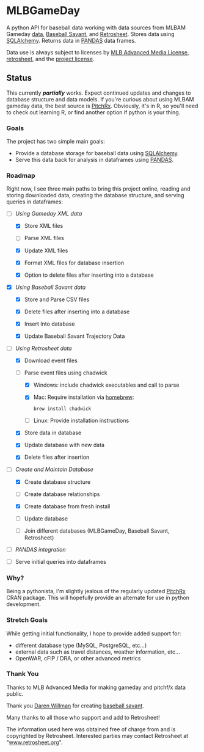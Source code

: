 # MLBGameDay

A python API for baseball data working with data sources from MLBAM Gameday [data](http://gd2.mlb.com/components/game/mlb/), [Baseball Savant](https://baseballsavant.mlb.com), and [Retrosheet](http://www.retrosheet.org). Stores data using [SQLAlchemy](https://www.sqlalchemy.org). Returns data in [PANDAS](http://pandas.pydata.org) data frames.

Data use is always subject to licenses by [MLB Advanced Media License](http://gd2.mlb.com/components/copyright.txt), [retrosheet](http://www.retrosheet.org/notice.txt), and the [project license](https://github.com/toddheitmann/mlbgameday/blob/master/LICENSE).

## Status

This currently ***partially*** works. Expect continued updates and changes to database structure and data models. If you're curious about using MLBAM gameday data, the best source is [PitchRx](https://github.com/cpsievert/pitchRx). Obviously, it's in R, so you'll need to check out learning R, or find another option if python is your thing.

### Goals

The project has two simple main goals:

- Provide a database storage for baseball data using [SQLAlchemy](https://www.sqlalchemy.org).
- Serve this data back for analysis in dataframes using [PANDAS](http://pandas.pydata.org).

### Roadmap

Right now, I see three main paths to bring this project online, reading and storing downloaded data, creating the database structure, and serving queries in dataframes:

- [ ] *Using Gameday XML data*

  - [x] Store XML files

  - [ ] Parse XML files

  - [x] Update XML files

  - [x] Format XML files for database insertion

  - [x] Option to delete files after inserting into a database

- [x] *Using Baseball Savant data*

  - [x] Store and Parse CSV files

  - [x] Delete files after inserting into a database

  - [x] Insert Into database

  - [x] Update Baseball Savant Trajectory Data

- [ ] *Using Retrosheet data*

  - [x] Download event files

  - [ ] Parse event files using chadwick

    - [x] Windows: include chadwick executables and call to parse

    - [x] Mac: Require installation via [homebrew](https://brew.sh):

        ```bash
        brew install chadwick
        ```

    - [ ] Linux: Provide installation instructions

  - [x] Store data in database

  - [x] Update database with new data

  - [x] Delete files after insertion

- [ ] *Create and Maintain Database*

  - [x] Create database structure

  - [ ] Create database relationships

  - [x] Create database from fresh install

  - [ ] Update database

  - [ ] Join different databases (MLBGameDay, Baseball Savant, Retrosheet)

- [ ] *PANDAS integration*

 - [ ] Serve initial queries into dataframes

### Why?

Being a pythonista, I'm slightly jealous of the regularly updated [PitchRx](https://github.com/cpsievert/pitchRx) CRAN package. This will hopefully provide an alternate for use in python development.

### Stretch Goals

While getting initial functionality, I hope to provide added support for:
- different database type (MySQL, PostgreSQL, etc...)
- external data such as travel distances, weather information, etc...
- OpenWAR, cFIP / DRA, or other advanced metrics

### Thank You

Thanks to MLB Advanced Media for making gameday and pitchf/x data public.

Thank you [Daren Willman](https://twitter.com/darenw) for creating [baseball savant](https://baseballsavant.mlb.com).

Many thanks to all those who support and add to Retrosheet!

The information used here was obtained free of charge from and is copyrighted by Retrosheet.  Interested parties may contact Retrosheet at "www.retrosheet.org".
